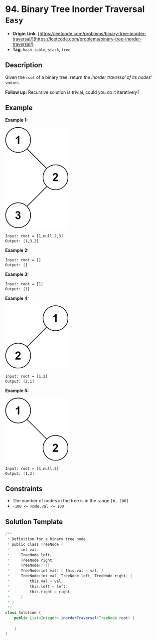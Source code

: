 # 94. Binary Tree Inorder Traversal `Easy`

- **Origin Link**: [https://leetcode.com/problems/binary-tree-inorder-traversal/](https://leetcode.com/problems/binary-tree-inorder-traversal/)
- **Tag**: `hash-table`, `stack`, `tree`


## Description

Given the `root` of a binary tree, return *the inorder traversal of its nodes' values*.

**Follow up:** Recursive solution is trivial, could you do it iteratively?


## Example

**Example 1:**

![](./inorder_1.jpg)

```
Input: root = [1,null,2,3]
Output: [1,3,2]
```

**Example 2:**

```
Input: root = []
Output: []
```

**Example 3:**

```
Input: root = [1]
Output: [1]
```

**Example 4:**

![](./inorder_5.jpg)

```
Input: root = [1,2]
Output: [2,1]
```

**Example 5:**

![](./inorder_4.jpg)

```
Input: root = [1,null,2]
Output: [1,2]
```


## Constraints

- The number of nodes in the tree is in the range `[0, 100]`.
- `-100 <= Node.val <= 100`


## Solution Template

```java
/**
 * Definition for a binary tree node.
 * public class TreeNode {
 *     int val;
 *     TreeNode left;
 *     TreeNode right;
 *     TreeNode() {}
 *     TreeNode(int val) { this.val = val; }
 *     TreeNode(int val, TreeNode left, TreeNode right) {
 *         this.val = val;
 *         this.left = left;
 *         this.right = right;
 *     }
 * }
 */
class Solution {
    public List<Integer> inorderTraversal(TreeNode root) {
        
    }
}
```
